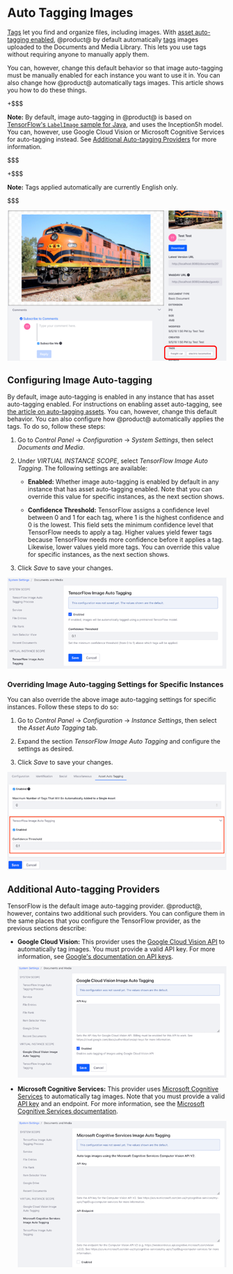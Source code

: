 # Auto Tagging Images [](id=auto-tagging-images)

[Tags](/discover/portal/-/knowledge_base/7-2/tagging-content) 
let you find and organize files, including images. With 
[asset auto-tagging enabled](/discover/portal/-/knowledge_base/7-2/auto-tagging-assets), 
@product@ by default automatically 
[tags](/discover/portal/-/knowledge_base/7-2/tagging-content) 
images uploaded to the Documents and Media Library. This lets you use tags 
without requiring anyone to manually apply them. 

You can, however, change this default behavior so that image auto-tagging must 
be manually enabled for each instance you want to use it in. You can also change 
how @product@ automatically tags images. This article shows you how to do these 
things. 

+$$$

**Note:** By default, image auto-tagging in @product@ is based on 
[TensorFlow's `LabelImage` sample for Java](https://github.com/tensorflow/tensorflow/blob/master/tensorflow/java/src/main/java/org/tensorflow/examples/LabelImage.java), 
and uses the Inception5h model. You can, however, use Google Cloud Vision or 
Microsoft Cognitive Services for auto-tagging instead. See 
[Additional Auto-tagging Providers](#additional-auto-tagging-providers) 
for more information. 

$$$

+$$$

**Note:** Tags applied automatically are currently English only. 

$$$

![Figure 1: The tags *freight car* and *electric locomotive* were automatically applied to this image.](../../../images/auto-tagging-images.png)

## Configuring Image Auto-tagging [](id=configuring-image-auto-tagging)

By default, image auto-tagging is enabled in any instance that has asset 
auto-tagging enabled. For instructions on enabling asset auto-tagging, see 
[the article on auto-tagging assets](/discover/portal/-/knowledge_base/7-2/auto-tagging-assets). 
You can, however, change this default behavior. You can also configure how 
@product@ automatically applies the tags. To do so, follow these steps: 

1.  Go to *Control Panel* &rarr; *Configuration* &rarr; *System Settings*, then 
    select *Documents and Media*. 

2.  Under *VIRTUAL INSTANCE SCOPE*, select *TensorFlow Image Auto Tagging*. The 
    following settings are available: 

    -   **Enabled:** Whether image auto-tagging is enabled by default in any 
        instance that has asset auto-tagging enabled. Note that you can override 
        this value for specific instances, as the next section shows. 

    -   **Confidence Threshold:** TensorFlow assigns a confidence level between 
        0 and 1 for each tag, where 1 is the highest confidence and 0 is the 
        lowest. This field sets the minimum confidence level that TensorFlow 
        needs to apply a tag. Higher values yield fewer tags because TensorFlow 
        needs more confidence before it applies a tag. Likewise, lower values 
        yield more tags. You can override this value for specific instances, as 
        the next section shows. 

3.  Click *Save* to save your changes. 

![Figure 2: Configure image auto-tagging for the instances in your portal.](../../../images/auto-tagging-image-settings.png)

### Overriding Image Auto-tagging Settings for Specific Instances [](id=overriding-image-auto-tagging-settings-for-specific-instances)

You can also override the above image auto-tagging settings for specific 
instances. Follow these steps to do so: 

1.  Go to *Control Panel* &rarr; *Configuration* &rarr; *Instance Settings*, 
    then select the *Asset Auto Tagging* tab. 

2.  Expand the section *TensorFlow Image Auto Tagging* and configure the 
    settings as desired. 

3.  Click *Save* to save your changes. 

![Figure 3: Configure image auto-tagging for a specific instance.](../../../images/auto-tagging-image-instance.png)

## Additional Auto-tagging Providers [](id=additional-auto-tagging-providers)

TensorFlow is the default image auto-tagging provider. @product@, however, 
contains two additional such providers. You can configure them in the same 
places that you configure the TensorFlow provider, as the previous sections 
describe: 

-   **Google Cloud Vision:** This provider uses the 
    [Google Cloud Vision API](https://cloud.google.com/vision/) 
    to automatically tag images. You must provide a valid API key. For more 
    information, see 
    [Google's documentation on API keys](https://cloud.google.com/docs/authentication/api-keys). 

    ![Figure 4: The Google Cloud Vision provider requires an API key.](../../../images/auto-tagging-image-google.png)

-   **Microsoft Cognitive Services:** This provider uses 
    [Microsoft Cognitive Services](https://azure.microsoft.com/en-us/services/cognitive-services/) 
    to automatically tag images. Note that you must provide a valid 
    [API key](https://azure.microsoft.com/en-us/try/cognitive-services/my-apis/?apiSlug=computer-services) 
    and an endpoint. For more information, see the 
    [Microsoft Cognitive Services documentation](https://docs.microsoft.com/en-us/azure/cognitive-services/). 

    ![Figure 5: The Microsoft Cognitive Services provider requires an API key and an endpoint.](../../../images/auto-tagging-image-microsoft.png)
